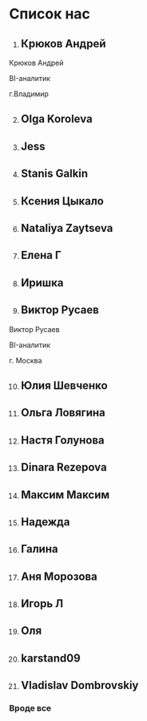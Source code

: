 # Список нас

1. ## Крюков Андрей
Крюков Андрей

BI-аналитик

г.Владимир


2. ## Olga Koroleva

3. ## Jess

4. ## Stanis Galkin

5. ## Ксения Цыкало

6. ## Nataliya Zaytseva

7. ## Елена Г

8. ## Иришка

9. ## Виктор Русаев
Виктор Русаев

BI-аналитик

г. Москва

10. ## Юлия Шевченко

11. ## Ольга Ловягина

12. ## Настя Голунова

13. ## Dinara Rezepova

14. ## Максим Максим

15. ## Надежда

16. ## Галина

17. ## Аня Морозова

18. ## Игорь Л

19. ## Оля

20. ## karstand09

21. ## Vladislav Dombrovskiy

### Вроде все
